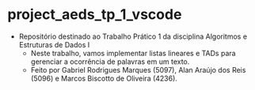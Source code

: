 # project_aeds_tp_1_vscode
+ Repositório destinado ao Trabalho Prático 1 da disciplina Algoritmos e Estruturas de Dados I
    - Neste trabalho, vamos implementar listas lineares e TADs para gerenciar a ocorrência de palavras em um texto.
    - Feito por Gabriel Rodrigues Marques (5097), Alan Araújo dos Reis (5096) e Marcos Biscotto de Oliveira (4236).
